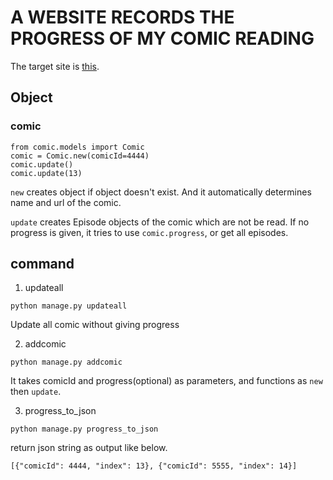 # A WEBSITE RECORDS THE PROGRESS OF MY COMIC READING

The target site is [this](http://www.cartoonmad.com/).

## Object
### comic
```
from comic.models import Comic
comic = Comic.new(comicId=4444)
comic.update()
comic.update(13)
```
`new` creates object if object doesn't exist.
And it automatically determines name and url of the comic.

`update` creates Episode objects of the comic which are not be read.
If no progress is given, it tries to use `comic.progress`, or get all episodes.

## command
1. updateall
```
python manage.py updateall
```
Update all comic without giving progress

2. addcomic
```
python manage.py addcomic
```
It takes comicId and progress(optional) as parameters, and functions as `new` then `update`.

3. progress_to_json
```
python manage.py progress_to_json
```
return json string as output like below.
```
[{"comicId": 4444, "index": 13}, {"comicId": 5555, "index": 14}]
```
